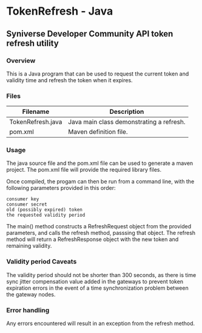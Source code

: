 # TokenRefresh - Java

## Syniverse Developer Community API token refresh utility

### Overview
This is a Java program that can be used to request the current token and validity time
and refresh the token when it expires.

### Files

|Filename           |Description                                        |
|-------------------|---------------------------------------------------|
|TokenRefresh.java|Java main class demonstrating a refresh.|
|pom.xml|Maven definition file.|


### Usage

The java source file and the pom.xml file can be used to generate a maven project.  The pom.xml file will provide the required library files.

Once compiled, the progam can then be run from a command line, with the following parameters provided in this order:

	consumer key
	consumer secret
	old (possibly expired) token
	the requested validity period

The main() method constructs a RefreshRequest object from the provided parameters, and calls the refresh method, passsing that object.  The 
refresh method will return a RefreshResponse object with the new token and remaining validity.


### Validity period Caveats

The validity period should not be shorter than 300 seconds, as there is time sync jitter compensation value added in the gateways to prevent token expiration errors in the event of a time 
synchronization problem between the gateway nodes.

### Error handling

Any errors encountered will result in an exception from the refresh method.
